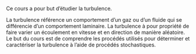 Ce cours a pour but d’étudier la turbulence.

La turbulence référence un comportement d’un gaz ou d’un fluide qui se différencie d’un comportement laminaire. La turbulence à pour propriété de faire varier un écoulement en vitesse et en direction de manière aléatoire.
 Le but du cours est de comprendre les procédés utilisés pour déterminer et caractériser la turbulence à l’aide de procédés stochastiques. 
